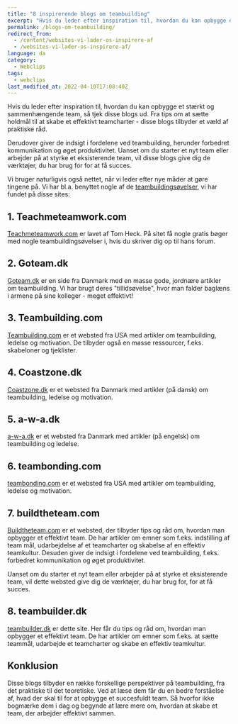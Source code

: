 ```yaml
---
title: "8 inspirerende blogs om teambuilding"
excerpt: "Hvis du leder efter inspiration til, hvordan du kan opbygge et stærkt og sammenhængende team, så tjek disse blogs om teambuilding ud."
permalink: /blogs-om-teambuilding/
redirect_from:
  - /content/websites-vi-lader-os-inspirere-af
  - /websites-vi-lader-os-inspirere-af/
language: da
category:
  - Webclips
tags:
  - webclips
last_modified_at: 2022-04-10T17:08:40Z
---
```


Hvis du leder efter inspiration til, hvordan du kan opbygge et stærkt og sammenhængende team, så tjek disse blogs ud. Fra tips om at sætte holdmål til at skabe et effektivt teamcharter - disse blogs tilbyder et væld af praktiske råd.

Derudover giver de indsigt i fordelene ved teambuilding, herunder forbedret kommunikation og øget produktivitet. Uanset om du starter et nyt team eller arbejder på at styrke et eksisterende team, vil disse blogs give dig de værktøjer, du har brug for for at få succes.

Vi bruger naturligvis også nettet, når vi leder efter nye måder at gøre tingene på. Vi har bl.a. benyttet nogle af de [teambuildingsøvelser](/gratis-teambuilding-oevelser/), vi har fundet på disse sites:

## 1. Teachmeteamwork.com

[Teachmeteamwork.com](http://www.teachmeteamwork.com/) er lavet af Tom Heck. På sitet få nogle gratis bøger med nogle teambuildingsøvelser i, hvis du skriver dig op til hans forum.

## 2. Goteam.dk

[Goteam.dk](https://goteam.dk/) er en side fra Danmark med en masse gode, jordnære artikler om teambuilding. Vi har brugt deres "tillidsøvelse", hvor man falder baglæns i armene på sine kolleger - meget effektivt!

## 3. Teambuilding.com

[Teambuilding.com](https://teambuilding.com/blog) er et websted fra USA med artikler om teambuilding, ledelse og motivation. De tilbyder også en masse ressourcer, f.eks. skabeloner og tjeklister.

## 4. Coastzone.dk

[Coastzone.dk](https://coastzone.dk/oplevelser/blog) er et websted fra Danmark med artikler (på dansk) om teambuilding, ledelse og motivation.

## 5. a-w-a.dk

[a-w-a.dk](https://a-w-a.dk/awa-bloggen/) er et websted fra Danmark med artikler (på engelsk) om teambuilding og ledelse.

## 6. teambonding.com

[teambonding.com](https://www.teambonding.com/blog/) er et websted fra USA med artikler om teambuilding, ledelse og motivation.

## 7. buildtheteam.com

[Buildtheteam.com](https://www.buildtheteam.com/) er et websted, der tilbyder tips og råd om, hvordan man opbygger et effektivt team. De har artikler om emner som f.eks. indstilling af team mål, udarbejdelse af et teamcharter og skabelse af en effektiv teamkultur. Desuden giver de indsigt i fordelene ved teambuilding, f.eks. forbedret kommunikation og øget produktivitet.

Uanset om du starter et nyt team eller arbejder på at styrke et eksisterende team, vil dette websted give dig de værktøjer, du har brug for, for at få succes.

## 8. teambuilder.dk

[teambuilder.dk](/) er dette site. Her får du tips og råd om, hvordan man opbygger et effektivt team. De har artikler om emner som f.eks. at sætte teammål, udarbejde et teamcharter og skabe en effektiv teamkultur.

## Konklusion

Disse blogs tilbyder en række forskellige perspektiver på teambuilding, fra det praktiske til det teoretiske. Ved at læse dem får du en bedre forståelse af, hvad der skal til for at opbygge et succesfuldt team. Så hvorfor ikke bogmærke dem i dag og begynde at lære mere om, hvordan at skabe et team, der arbejder effektivt sammen.
